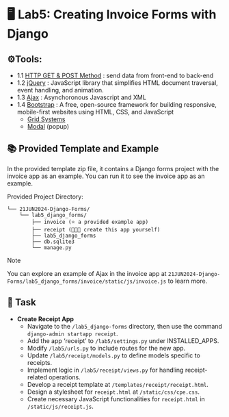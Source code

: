 # 🖥️ Lab5: Creating Invoice Forms with Django

## ⚙️Tools:
- 1.1 [HTTP GET & POST Method](https://www.geeksforgeeks.org/difference-between-http-get-and-post-methods/) : send data from front-end to back-end
- 1.2 [jQuery](https://www.w3schools.com/jquery/) : JavaScript library that simplifies HTML document traversal, event handling, and animation.
- 1.3 [Ajax](https://www.w3schools.com/js/js_ajax_intro.asp) : Asynchoronous Javascript and XML
- 1.4 [Bootstrap](https://getbootstrap.com/docs/5.3/getting-started/introduction/) : A free, open-source framework for building responsive, mobile-first websites using HTML, CSS, and JavaScript
    -  [Grid Systems](https://getbootstrap.com/docs/4.0/layout/grid/)
    -  [Modal](https://getbootstrap.com/docs/4.0/components/modal/) (popup) 

## 📚 Provided Template and Example

In the provided template zip file, it contains a Django forms project with the invoice app as an example. You can run it to see the invoice app as an example.

Provided Project Directory: 
```
└── 21JUN2024-Django-Forms/
    └── lab5_django_forms/
        ├── invoice (⭐️ a provided example app)
        ├── receipt (👨🏻‍💻 create this app yourself)
        ├── lab5_django_forms
        ├── db.sqlite3
        └── manage.py
```
> [!NOTE]  
> You can explore an example of Ajax in the invoice app at `21JUN2024-Django-Forms/lab5_django_forms/invoice/static/js/invoice.js` to learn more.

## 📝 Task
- **Create Receipt App**
  - Navigate to the `/lab5_django-forms` directory, then use the command `django-admin startapp receipt`.
  - Add the app ‘receipt’ to `/lab5/settings.py` under INSTALLED_APPS.
  - Modify `/lab5/urls.py` to include routes for the new app.
  - Update `/lab5/receipt/models.py` to define models specific to receipts.
  - Implement logic in `/lab5/receipt/views.py` for handling receipt-related operations.
  - Develop a receipt template at `/templates/receipt/receipt.html`.
  - Design a stylesheet for `receipt.html` at `/static/css/cpe.css`.
  - Create necessary JavaScript functionalities for `receipt.html` in `/static/js/receipt.js`.

